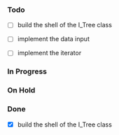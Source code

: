 ### Todo

- [ ] build the shell of the I_Tree class
- [ ] implement the data input
- [ ] implement the iterator


### In Progress



### On Hold



### Done

- [x] build the shell of the I_Tree class

